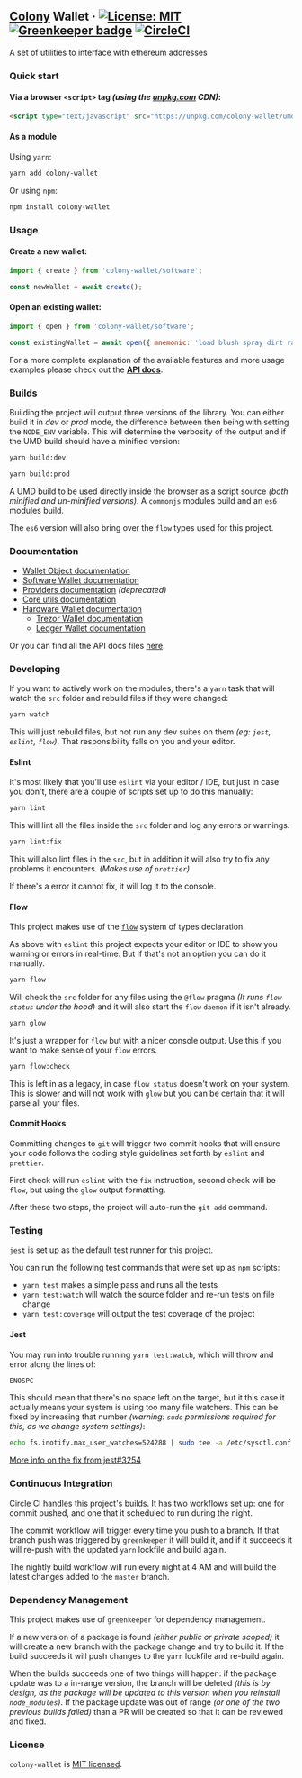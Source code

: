 ## [Colony](http://colony.io) Wallet &middot; [![License: MIT](https://img.shields.io/badge/License-MIT-brightgreen.svg)](LICENSE) [![Greenkeeper badge](https://badges.greenkeeper.io/JoinColony/colony-wallet.svg?token=114044dbcad9f33395dffb9087c3e665bf5862cf49f66dd9d03d808663aa72bc&ts=1518703816619)](https://greenkeeper.io/) [![CircleCI](https://circleci.com/gh/JoinColony/colony-wallet/tree/master.svg?style=shield&circle-token=b465d9d46f98d87d322ef5fe438dd3aa4936cc80)](https://circleci.com/gh/JoinColony/colony-wallet/tree/master)


A set of utilities to interface with ethereum addresses

### Quick start

#### Via a browser `<script>` tag _(using the [unpkg.com](http://unpkg.com) CDN)_:
```html
<script type="text/javascript" src="https://unpkg.com/colony-wallet/umd/colonyWallet.min.js"></script>
```

#### As a module
Using `yarn`:
```bash
yarn add colony-wallet
```
Or using `npm`:
```bash
npm install colony-wallet
```

### Usage

#### Create a new wallet:
```js
import { create } from 'colony-wallet/software';

const newWallet = await create();
```

#### Open an existing wallet:
```js
import { open } from 'colony-wallet/software';

const existingWallet = await open({ mnemonic: 'load blush spray dirt random cash pear illness pulse sketch sheriff surge' });
```

For a more complete explanation of the available features and more usage examples please check out the [**API docs**](docs/api.md).

### Builds

Building the project will output three versions of the library. You can either build it in _dev_ or _prod_ mode, the difference between then being with setting the `NODE_ENV` variable. This will determine the verbosity of the output and if the UMD build should have a minified version:

```bash
yarn build:dev
```

```bash
yarn build:prod
```

A UMD build to be used directly inside the browser as a script source _(both minified and un-minified versions)_. A `commonjs` modules build and an `es6` modules build.

The `es6` version will also bring over the `flow` types used for this project.

### Documentation

- [Wallet Object documentation](docs/wallet-object.md)
- [Software Wallet documentation](docs/api-software.md)
- [Providers documentation](docs/api-providers.md) _(deprecated)_
- [Core utils documentation](docs/api-utils.md)
- [Hardware Wallet documentation](docs/api-hardware.md)
  - [Trezor Wallet documentation](docs/api-trezor.md)
  - [Ledger Wallet documentation](docs/api-ledger.md)

Or you can find all the API docs files [here](docs/).

### Developing

If you want to actively work on the modules, there's a `yarn` task that will watch the `src` folder and rebuild files if they were changed:

```bash
yarn watch
```

This will just rebuild files, but not run any dev suites on them _(eg: `jest`, `eslint`, `flow`)_. That responsibility falls on you and your editor.

#### Eslint

It's most likely that you'll use `eslint` via your editor / IDE, but just in case you don't, there are a couple of scripts set up to do this manually:

```bash
yarn lint
```

This will lint all the files inside the `src` folder and log any errors or warnings.

```bash
yarn lint:fix
```

This will also lint files in the `src`, but in addition it will also try to fix any problems it encounters. _(Makes use of `prettier`)_

If there's a error it cannot fix, it will log it to the console.

#### Flow

This project makes use of the [`flow`](https://flow.org/) system of types declaration.

As above with `eslint` this project expects your editor or IDE to show you warning or errors in real-time. But if that's not an option you can do it manually.

```bash
yarn flow
```

Will check the `src` folder for any files using the `@flow` pragma _(It runs `flow status` under the hood)_ and it will also start the `flow` `daemon` if it isn't already.

```bash
yarn glow
```

It's just a wrapper for `flow` but with a nicer console output. Use this if you want to make sense of your `flow` errors.

```bash
yarn flow:check
```

This is left in as a legacy, in case `flow status` doesn't work on your system. This is slower and will not work with `glow` but you can be certain that it will parse all your files.

#### Commit Hooks

Committing changes to `git` will trigger two commit hooks that will ensure your code follows the coding style guidelines set forth by `eslint` and `prettier`.

First check will run `eslint` with the `fix` instruction, second check will be `flow`, but using the `glow` output formatting.

After these two steps, the project will auto-run the `git add` command.

### Testing

`jest` is set up as the default test runner for this project.

You can run the following test commands that were set up as `npm` scripts:
- `yarn test` makes a simple pass and runs all the tests
- `yarn test:watch` will watch the source folder and re-run tests on file change
- `yarn test:coverage` will output the test coverage of the project

#### Jest

You may run into trouble running `yarn test:watch`, which will throw and error along the lines of:

```bash
ENOSPC
```
This should mean that there's no space left on the target, but it this case it actually means your system is using too many file watchers.
This can be fixed by increasing that number _(warning: `sudo` permissions required for this, as we change system settings)_:

```bash
echo fs.inotify.max_user_watches=524288 | sudo tee -a /etc/sysctl.conf && sudo sysctl -p
```

[More info on the fix from jest#3254](https://github.com/facebook/jest/issues/3254#issuecomment-297214395)

### Continuous Integration

Circle CI handles this project's builds. It has two workflows set up: one for commit pushed, and one that it scheduled to run during the night.

The commit workflow will trigger every time you push to a branch. If that branch push was triggered by `greenkeeper` it will build it, and if it succeeds it will re-push with the updated `yarn` lockfile and build again.

The nightly build workflow will run every night at 4 AM and will build the latest changes added to the `master` branch.

### Dependency Management

This project makes use of `greenkeeper` for dependency management.

If a new version of a package is found _(either public or private scoped)_ it will create a new branch with the package change and try to build it. If the build succeeds it will push changes to the `yarn` lockfile and re-build again.

When the builds succeeds one of two things will happen: if the package update was to a in-range version, the branch will be deleted _(this is by design, as the package will be updated to this version when you reinstall `node_modules`)_. If the package update was out of range _(or one of the two previous builds failed)_ than a PR will be created so that it can be reviewed and fixed.

### License

`colony-wallet` is [MIT licensed](LICENSE).
